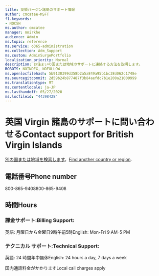 ```yaml
---
title: 英領バージン諸島のサポート情報
author: cmcatee-MSFT
f1.keywords:
- NOCSH
ms.author: cmcatee
manager: mnirkhe
audience: Admin
ms.topic: reference
ms.service: o365-administration
ms.collection: Adm_Support
ms.custom: AdminSurgePortfolio
localization_priority: Normal
description: お住まいの国または地域のサポートに連絡する方法を説明します。
ROBOTS: NOINDEX, NOFOLLOW
ms.openlocfilehash: 5b9130399d358b2a5a849a95b1bc38d062c1748e
ms.sourcegitcommit: 2d59b24b877487f3b84aefdc7b1e200a21009999
ms.translationtype: MT
ms.contentlocale: ja-JP
ms.lasthandoff: 05/27/2020
ms.locfileid: "44398428"
---
```

# <a name="contact-support-for-british-virgin-islands"></a><span data-ttu-id="adecd-103">英国 Virgin 諸島のサポートに問い合わせる</span><span class="sxs-lookup"><span data-stu-id="adecd-103">Contact support for British Virgin Islands</span></span>

<span data-ttu-id="adecd-104">[別の国または地域を検索します](../contact-support-for-business-products.md)。</span><span class="sxs-lookup"><span data-stu-id="adecd-104">[Find another country or region](../contact-support-for-business-products.md).</span></span>

## <a name="phone-number"></a><span data-ttu-id="adecd-105">電話番号</span><span class="sxs-lookup"><span data-stu-id="adecd-105">Phone number</span></span>
<span data-ttu-id="adecd-106">800-865-9408</span><span class="sxs-lookup"><span data-stu-id="adecd-106">800-865-9408</span></span>

## <a name="hours"></a><span data-ttu-id="adecd-107">時間</span><span class="sxs-lookup"><span data-stu-id="adecd-107">Hours</span></span>
### <a name="billing-support"></a><span data-ttu-id="adecd-108">課金サポート:</span><span class="sxs-lookup"><span data-stu-id="adecd-108">Billing Support:</span></span>

<span data-ttu-id="adecd-109">英語: 月曜日から金曜日9時午前5時</span><span class="sxs-lookup"><span data-stu-id="adecd-109">English: Mon-Fri 9 AM-5 PM</span></span>

### <a name="technical-support"></a><span data-ttu-id="adecd-110">テクニカル サポート:</span><span class="sxs-lookup"><span data-stu-id="adecd-110">Technical Support:</span></span>

<span data-ttu-id="adecd-111">英語: 24 時間年中無休</span><span class="sxs-lookup"><span data-stu-id="adecd-111">English: 24 hours a day, 7 days a week</span></span>

<span data-ttu-id="adecd-112">国内通話料金がかかります</span><span class="sxs-lookup"><span data-stu-id="adecd-112">Local call charges apply</span></span>
